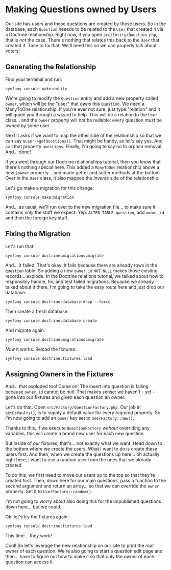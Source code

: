 # Making Questions owned by Users

Our site has users and these questions are created by those users. So in the
database, each `Question` neeeds to be related to the `User` that created it
via a Doctrine relationship. Right now, if you open `src/Entity/Question.php`,
that is *not* the case. There's nothing that relates this back to the `User` that
created it. Time to fix that. We'll need this so we can properly talk about voters!

## Generating the Relationship

Find your terminal and run:

```terminal
symfony console make:entity
```

We're going to modify the `Question` entity and add a new property called `owner`,
which will be the "user" that *owns* this `Question`. We need a ManyToOne
relationship. If you're ever not sure, just type "relation" and it will guide
you through a wizard to help. This will be a relation to the `User` class... and
the `owner` property will *not* be nullable: every question *must* be owned by some
user.

Next it asks if we want to map the other side of the relationship so that we can
say `$user->getQuestions()`. That might be handy, so let's say yes. And call
that property `questions`. Finally, I'm going to say no to orphan removal. And...
done!

If you went through our Doctrine relationships tutorial, then you know that there's
nothing special here. This added a `ManyToOne` relationship above a new `$owner`
property... and made getter and setter methods at the bottom. Over in the
`User` class, it also mapped the *inverse* side of the relationship.

Let's go make a migration for this change:

```terminal
symfony console make:migration
```

And... as usual, we'll run over to the new migration file... to make sure it
contains *only* the stuff we expect. Yep: `ALTER TABLE question`, add `owner_id`
and then the foreign key stuff.

## Fixing the Migration

Let's run that:

```terminal
symfony console doctrine:migrations:migrate
```

And... it failed! That's okay. It fails because there are already rows
in the `question` table. So adding a new `owner_id` `NOT NULL` makes those existing
records... explode. In the Doctrine relations tutorial, we talked about how to
responsibly handle, fix, and test failed migrations. Because we already talked about
it there, I'm going to take the easy route here and just drop our database:

```terminal
symfony console doctrine:database:drop --force
```

Then create a fresh database:

```terminal
symfony console doctrine:database:create
```

And migrate again.

```terminal-silent
symfony console doctrine:migrations:migrate
```

*Now* it works. Reload the fixtures:

```terminal
symfony console doctrine:fixtures:load
```

## Assigning Owners in the Fixtures

And... that exploded too! Come on! The insert into question is failing because
`owner_id` cannot be null. That makes sense: we haven't - yet - gone into our
fixtures and given each question an owner.

Let's do that. Open `src/Factory/QuestionFactory.php`. Our job in `getDefaults()`,
is to supply a default value for every *required* property. So I'm now going to
add an `owner` key set to `UserFactory::new()`.

Thanks to this, if we execute `QuestionFactory` *without* overriding any
variables, this will create a brand new user for each new question.

But inside of *our* fixtures, that's... not exactly what we want. Head down to the
bottom where we create the users. What I want to do is create these users first.
And then, when we create the questions up here... oh actually right here, I want
to use a random user from the ones that we already created.

To do this, we first need to move our users up to the top so that they're created
first. Then, down here for our main questions, pass a function to the second argument
and return an array... so that we can override the `owner` property. Set it to
`UserFactory::random()`.

I'm not going to worry about also doing this for the unpublished questions down
here... but we could.

Ok: let's try the fixtures again:

```terminal
symfony console doctrine:fixtures:load
```

This time... they work!

Cool! So let's leverage the new relationship on our site to print the *real* owner
of each question. We're also going to start a question edit page and then... have
to figure out how to make it so that only the *owner* of each question can access
it.
